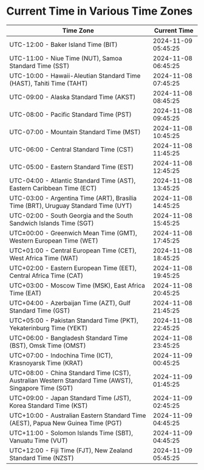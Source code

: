 # Current Time in Various Time Zones

| Time Zone | Current Time |
|-----------|--------------|
| UTC-12:00 - Baker Island Time (BIT) | 2024-11-09 05:45:25 |
| UTC-11:00 - Niue Time (NUT), Samoa Standard Time (SST) | 2024-11-08 06:45:25 |
| UTC-10:00 - Hawaii-Aleutian Standard Time (HAST), Tahiti Time (TAHT) | 2024-11-08 07:45:25 |
| UTC-09:00 - Alaska Standard Time (AKST) | 2024-11-08 08:45:25 |
| UTC-08:00 - Pacific Standard Time (PST) | 2024-11-08 09:45:25 |
| UTC-07:00 - Mountain Standard Time (MST) | 2024-11-08 10:45:25 |
| UTC-06:00 - Central Standard Time (CST) | 2024-11-08 11:45:25 |
| UTC-05:00 - Eastern Standard Time (EST) | 2024-11-08 12:45:25 |
| UTC-04:00 - Atlantic Standard Time (AST), Eastern Caribbean Time (ECT) | 2024-11-08 13:45:25 |
| UTC-03:00 - Argentina Time (ART), Brasília Time (BRT), Uruguay Standard Time (UYT) | 2024-11-08 14:45:25 |
| UTC-02:00 - South Georgia and the South Sandwich Islands Time (SGT) | 2024-11-08 15:45:25 |
| UTC±00:00 - Greenwich Mean Time (GMT), Western European Time (WET) | 2024-11-08 17:45:25 |
| UTC+01:00 - Central European Time (CET), West Africa Time (WAT) | 2024-11-08 18:45:25 |
| UTC+02:00 - Eastern European Time (EET), Central Africa Time (CAT) | 2024-11-08 19:45:25 |
| UTC+03:00 - Moscow Time (MSK), East Africa Time (EAT) | 2024-11-08 20:45:25 |
| UTC+04:00 - Azerbaijan Time (AZT), Gulf Standard Time (GST) | 2024-11-08 21:45:25 |
| UTC+05:00 - Pakistan Standard Time (PKT), Yekaterinburg Time (YEKT) | 2024-11-08 22:45:25 |
| UTC+06:00 - Bangladesh Standard Time (BST), Omsk Time (OMST) | 2024-11-08 23:45:25 |
| UTC+07:00 - Indochina Time (ICT), Krasnoyarsk Time (KRAT) | 2024-11-09 00:45:25 |
| UTC+08:00 - China Standard Time (CST), Australian Western Standard Time (AWST), Singapore Time (SGT) | 2024-11-09 01:45:25 |
| UTC+09:00 - Japan Standard Time (JST), Korea Standard Time (KST) | 2024-11-09 02:45:25 |
| UTC+10:00 - Australian Eastern Standard Time (AEST), Papua New Guinea Time (PGT) | 2024-11-09 04:45:25 |
| UTC+11:00 - Solomon Islands Time (SBT), Vanuatu Time (VUT) | 2024-11-09 04:45:25 |
| UTC+12:00 - Fiji Time (FJT), New Zealand Standard Time (NZST) | 2024-11-09 05:45:25 |
